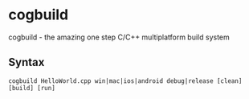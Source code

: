 # cogbuild
cogbuild - the amazing one step C/C++ multiplatform build system

## Syntax
```
cogbuild HelloWorld.cpp win|mac|ios|android debug|release [clean] [build] [run]
```
